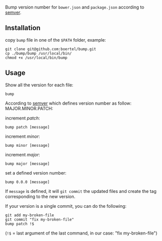 Bump version number for `bower.json` and `package.json` according to [semver](http://semver.org/).

## Installation

copy `bump` file in one of the `$PATH` folder, example:

```
git clone git@github.com:boertel/bump.git
cp ./bump/bump /usr/local/bin/
chmod +x /usr/local/bin/bump
```

## Usage

Show all the version for each file:
```
bump
```


According to [semver](http://semver.org/) which defines version number as follow: MAJOR.MINOR.PATCH:

increment *patch*:
```
bump patch [message]
```

increment *minor*:
```
bump minor [message]
```

increment *major*:
```
bump major [message]
```

set a defined version number:
```
bump 0.0.0 [message]
```


If ```message``` is defined, it will ```git commit``` the updated files and create the tag corresponding to the new version.

If your version is a single commit, you can do the following:
```
git add my-broken-file
git commit "fix my-broken-file"
bump patch !$
```
(`!$` = last argument of the last command, in our case: "fix my-broken-file")
